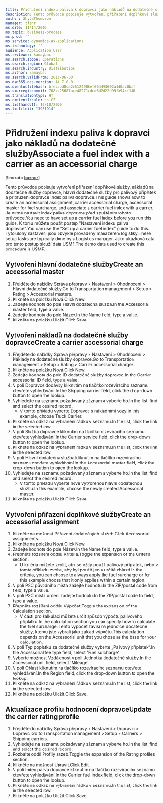 ```yaml
---
title: Přidružení indexu paliva k dopravci jako nákladů na dodatečné služby
description: Tento průvodce popisuje vytvoření přiřazení doplňkové služby, nákladů na dodatečné služby dopravce, hlavní dodatečné služby pro palivový příplatek a přidružení dopravce index paliva dopravce.
author: ShylaThompson
manager: tfehr
ms.date: 11/14/2016
ms.topic: business-process
ms.prod: ''
ms.service: dynamics-ax-applications
ms.technology: ''
audience: Application User
ms.reviewer: kamaybac
ms.search.scope: Operations
ms.search.region: Global
ms.search.industry: Distribution
ms.author: kamaybac
ms.search.validFrom: 2016-06-30
ms.dyn365.ops.version: AX 7.0.0
ms.openlocfilehash: bfecdbd8ca2d6124906ef664493602a1d0ac0baf
ms.sourcegitcommit: 708ca25687a4e48271cdcd6d2d22d99fb94cf140
ms.translationtype: HT
ms.contentlocale: cs-CZ
ms.lasthandoff: 10/10/2020
ms.locfileid: "3981914"
---
```

# <a name="associate-a-fuel-index-with-a-carrier-as-an-accessorial-charge"></a><span data-ttu-id="67fc0-103">Přidružení indexu paliva k dopravci jako nákladů na dodatečné služby</span><span class="sxs-lookup"><span data-stu-id="67fc0-103">Associate a fuel index with a carrier as an accessorial charge</span></span>

[!include [banner](../../includes/banner.md)]

<span data-ttu-id="67fc0-104">Tento průvodce popisuje vytvoření přiřazení doplňkové služby, nákladů na dodatečné služby dopravce, hlavní dodatečné služby pro palivový příplatek a přidružení dopravce index paliva dopravce.</span><span class="sxs-lookup"><span data-stu-id="67fc0-104">This guide shows how to create an accessorial assignment, carrier accessorial charge, accessorial master for fuel surcharge, and associate a carrier fuel index with a carrier.</span></span> <span data-ttu-id="67fc0-105">Je nutné nastavit index paliva dopravce před spuštěním tohoto průvodce.</span><span class="sxs-lookup"><span data-stu-id="67fc0-105">You need to have set up a carrier fuel index before you run this guide.</span></span> <span data-ttu-id="67fc0-106">K tomu můžete použít postup "Nastavení indexu paliva dopravce".</span><span class="sxs-lookup"><span data-stu-id="67fc0-106">You can use the "Set up a carrier fuel index" guide to do this.</span></span> <span data-ttu-id="67fc0-107">Tyto úlohy nastavení jsou obvykle prováděny manažerem logistiky.</span><span class="sxs-lookup"><span data-stu-id="67fc0-107">These setup tasks are typically done by a Logistics manager.</span></span> <span data-ttu-id="67fc0-108">Jako ukázková data pro tento postup slouží data USMF.</span><span class="sxs-lookup"><span data-stu-id="67fc0-108">The demo data used to create this procedure is USMF.</span></span>


## <a name="create-an-accessorial-master"></a><span data-ttu-id="67fc0-109">Vytvoření hlavní dodatečné služby</span><span class="sxs-lookup"><span data-stu-id="67fc0-109">Create an accessorial master</span></span>
1. <span data-ttu-id="67fc0-110">Přejděte do nabídky Správa přepravy > Nastavení > Ohodnocení > Hlavní dodatečné služby.</span><span class="sxs-lookup"><span data-stu-id="67fc0-110">Go to Transportation management > Setup > Rating > Accessorial masters.</span></span>
2. <span data-ttu-id="67fc0-111">Klikněte na položku Nová.</span><span class="sxs-lookup"><span data-stu-id="67fc0-111">Click New.</span></span>
3. <span data-ttu-id="67fc0-112">Zadejte hodnotu do pole Hlavní dodatečná služba.</span><span class="sxs-lookup"><span data-stu-id="67fc0-112">In the Accessorial master field, type a value.</span></span>
4. <span data-ttu-id="67fc0-113">Zadejte hodnotu do pole Název.</span><span class="sxs-lookup"><span data-stu-id="67fc0-113">In the Name field, type a value.</span></span>
5. <span data-ttu-id="67fc0-114">Klikněte na položku Uložit.</span><span class="sxs-lookup"><span data-stu-id="67fc0-114">Click Save.</span></span>

## <a name="create-a-carrier-accessorial-charge"></a><span data-ttu-id="67fc0-115">Vytvoření nákladů na dodatečné služby dopravce</span><span class="sxs-lookup"><span data-stu-id="67fc0-115">Create a carrier accessorial charge</span></span>
1. <span data-ttu-id="67fc0-116">Přejděte do nabídky Správa přepravy > Nastavení > Ohodnocení > Náklady na dodatečné služby dopravce.</span><span class="sxs-lookup"><span data-stu-id="67fc0-116">Go to Transportation management > Setup > Rating > Carrier accessorial charges.</span></span>
2. <span data-ttu-id="67fc0-117">Klikněte na položku Nová.</span><span class="sxs-lookup"><span data-stu-id="67fc0-117">Click New.</span></span>
3. <span data-ttu-id="67fc0-118">Zadejte hodnotu do pole ID dodatečné služby dopravce.</span><span class="sxs-lookup"><span data-stu-id="67fc0-118">In the Carrier accessorial ID field, type a value.</span></span>
4. <span data-ttu-id="67fc0-119">V poli Dopravce dodávky kliknutím na tlačítko rozevíracího seznamu otevřete vyhledávání.</span><span class="sxs-lookup"><span data-stu-id="67fc0-119">In the Shipping carrier field, click the drop-down button to open the lookup.</span></span>
5. <span data-ttu-id="67fc0-120">Vyhledejte na seznamu požadovaný záznam a vyberte ho.</span><span class="sxs-lookup"><span data-stu-id="67fc0-120">In the list, find and select the desired record.</span></span>
    * <span data-ttu-id="67fc0-121">V tomto příkladu vyberte Dopravce s nákladními vozy.</span><span class="sxs-lookup"><span data-stu-id="67fc0-121">In this example, choose Truck Carrier.</span></span>  
6. <span data-ttu-id="67fc0-122">Klikněte na odkaz na vybraném řádku v seznamu.</span><span class="sxs-lookup"><span data-stu-id="67fc0-122">In the list, click the link in the selected row.</span></span>
7. <span data-ttu-id="67fc0-123">V poli Služba dopravce kliknutím na tlačítko rozevíracího seznamu otevřete vyhledávání.</span><span class="sxs-lookup"><span data-stu-id="67fc0-123">In the Carrier service field, click the drop-down button to open the lookup.</span></span>
8. <span data-ttu-id="67fc0-124">Klikněte na odkaz na vybraném řádku v seznamu.</span><span class="sxs-lookup"><span data-stu-id="67fc0-124">In the list, click the link in the selected row.</span></span>
9. <span data-ttu-id="67fc0-125">V poli Hlavní dodatečná služba kliknutím na tlačítko rozevíracího seznamu otevřete vyhledávání.</span><span class="sxs-lookup"><span data-stu-id="67fc0-125">In the Accessorial master field, click the drop-down button to open the lookup.</span></span>
10. <span data-ttu-id="67fc0-126">Vyhledejte na seznamu požadovaný záznam a vyberte ho.</span><span class="sxs-lookup"><span data-stu-id="67fc0-126">In the list, find and select the desired record.</span></span>
    * <span data-ttu-id="67fc0-127">V tomto příkladu vyberte nově vytvořenou hlavní dodatečnou službu.</span><span class="sxs-lookup"><span data-stu-id="67fc0-127">In this example, choose the newly created Accessorial master.</span></span>  
11. <span data-ttu-id="67fc0-128">Klikněte na položku Uložit.</span><span class="sxs-lookup"><span data-stu-id="67fc0-128">Click Save.</span></span>

## <a name="create-an-accessorial-assignment"></a><span data-ttu-id="67fc0-129">Vytvoření přiřazení doplňkové služby</span><span class="sxs-lookup"><span data-stu-id="67fc0-129">Create an accessorial assignment</span></span>
1. <span data-ttu-id="67fc0-130">Klikněte na možnost Přiřazení dodatečných služeb.</span><span class="sxs-lookup"><span data-stu-id="67fc0-130">Click Accessorial assignments.</span></span>
2. <span data-ttu-id="67fc0-131">Klikněte na položku Nová.</span><span class="sxs-lookup"><span data-stu-id="67fc0-131">Click New.</span></span>
3. <span data-ttu-id="67fc0-132">Zadejte hodnotu do pole Název.</span><span class="sxs-lookup"><span data-stu-id="67fc0-132">In the Name field, type a value.</span></span>
4. <span data-ttu-id="67fc0-133">Přepněte rozšíření oddílu Kritéria.</span><span class="sxs-lookup"><span data-stu-id="67fc0-133">Toggle the expansion of the Criteria section.</span></span>
    * <span data-ttu-id="67fc0-134">U kritéria můžete zvolit, aby se vždy použil palivový příplatek, nebo v tomto příkladu zvolte, aby byl použit jen v určité oblasti.</span><span class="sxs-lookup"><span data-stu-id="67fc0-134">In the criteria, you can choose to always apply the fuel surcharge or for this example choose that it only applies within a certain region.</span></span>  
5. <span data-ttu-id="67fc0-135">V poli PSČ původního místa zadejte hodnotu.</span><span class="sxs-lookup"><span data-stu-id="67fc0-135">In the ZIP/postal code from field, type a value.</span></span>
6. <span data-ttu-id="67fc0-136">V poli PSČ místa určení zadejte hodnotu.</span><span class="sxs-lookup"><span data-stu-id="67fc0-136">In the ZIP/postal code to field, type a value.</span></span>
7. <span data-ttu-id="67fc0-137">Přepněte rozšíření oddílu Výpočet.</span><span class="sxs-lookup"><span data-stu-id="67fc0-137">Toggle the expansion of the Calculation section.</span></span>
    * <span data-ttu-id="67fc0-138">V části pro kalkulaci můžete určit způsob výpočtu palivového příplatku.</span><span class="sxs-lookup"><span data-stu-id="67fc0-138">In the calculation section you can specify how to calculate the fuel surcharge.</span></span> <span data-ttu-id="67fc0-139">Tento výpočet závisí na jednotce dodatečné služby, kterou jste vybrali jako základ výpočtu.</span><span class="sxs-lookup"><span data-stu-id="67fc0-139">This calculation depends on the Accessorial unit that you chose as the base for your calculation.</span></span>  
8. <span data-ttu-id="67fc0-140">V poli Typ poplatku za dodatečné služby vyberte „Palivový příplatek“.</span><span class="sxs-lookup"><span data-stu-id="67fc0-140">In the Accessorial fee type field, select 'Fuel surcharge'.</span></span>
9. <span data-ttu-id="67fc0-141">Vyberte možnost Vzdálenost v poli Jednotka dodatečné služby.</span><span class="sxs-lookup"><span data-stu-id="67fc0-141">In the Accessorial unit field, select 'Mileage'.</span></span>
10. <span data-ttu-id="67fc0-142">V poli Oblast kliknutím na tlačítko rozevíracího seznamu otevřete vyhledávání.</span><span class="sxs-lookup"><span data-stu-id="67fc0-142">In the Region field, click the drop-down button to open the lookup.</span></span>
11. <span data-ttu-id="67fc0-143">Klikněte na odkaz na vybraném řádku v seznamu.</span><span class="sxs-lookup"><span data-stu-id="67fc0-143">In the list, click the link in the selected row.</span></span>
12. <span data-ttu-id="67fc0-144">Klikněte na položku Uložit.</span><span class="sxs-lookup"><span data-stu-id="67fc0-144">Click Save.</span></span>

## <a name="update-the-carrier-rating-profile"></a><span data-ttu-id="67fc0-145">Aktualizace profilu hodnocení dopravce</span><span class="sxs-lookup"><span data-stu-id="67fc0-145">Update the carrier rating profile</span></span>
1. <span data-ttu-id="67fc0-146">Přejděte do nabídky Správa přepravy > Nastavení > Dopravci > Dopravci.</span><span class="sxs-lookup"><span data-stu-id="67fc0-146">Go to Transportation management > Setup > Carriers > Shipping carriers.</span></span>
2. <span data-ttu-id="67fc0-147">Vyhledejte na seznamu požadovaný záznam a vyberte ho.</span><span class="sxs-lookup"><span data-stu-id="67fc0-147">In the list, find and select the desired record.</span></span>
3. <span data-ttu-id="67fc0-148">Rozbalte oddíl Profily sazeb.</span><span class="sxs-lookup"><span data-stu-id="67fc0-148">Toggle the expansion of the Rating profiles section.</span></span>
4. <span data-ttu-id="67fc0-149">Klikněte na možnost Upravit.</span><span class="sxs-lookup"><span data-stu-id="67fc0-149">Click Edit.</span></span>
5. <span data-ttu-id="67fc0-150">V poli Index paliva dopravce kliknutím na tlačítko rozevíracího seznamu otevřete vyhledávání.</span><span class="sxs-lookup"><span data-stu-id="67fc0-150">In the Carrier fuel index field, click the drop-down button to open the lookup.</span></span>
6. <span data-ttu-id="67fc0-151">Klikněte na odkaz na vybraném řádku v seznamu.</span><span class="sxs-lookup"><span data-stu-id="67fc0-151">In the list, click the link in the selected row.</span></span>
7. <span data-ttu-id="67fc0-152">Klikněte na položku Uložit.</span><span class="sxs-lookup"><span data-stu-id="67fc0-152">Click Save.</span></span>


